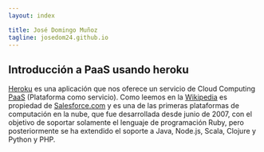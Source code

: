 ```yaml
---
layout: index

title: José Domingo Muñoz	
tagline: josedom24.github.io
---
```

## Introducción a PaaS usando heroku

[Heroku]() es una aplicación que nos oferece un servicio de Cloud Computing [PaaS]() (Plataforma como servicio). Como leemos en la [Wikipedia]() es propiedad de [Salesforce.com](www.salesforce.com) y es una de las primeras plataformas de computación en la nube, que fue desarrollada desde junio de 2007, con el objetivo de soportar solamente el lenguaje de programación Ruby, pero posteriormente se ha extendido el soporte a Java, Node.js, Scala, Clojure y Python y PHP.
